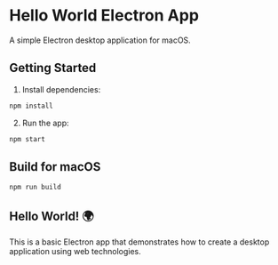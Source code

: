 # Hello World Electron App

A simple Electron desktop application for macOS.

## Getting Started

1. Install dependencies:
```bash
npm install
```

2. Run the app:
```bash
npm start
```

## Build for macOS

```bash
npm run build
```

## Hello World! 🌍

This is a basic Electron app that demonstrates how to create a desktop application using web technologies.